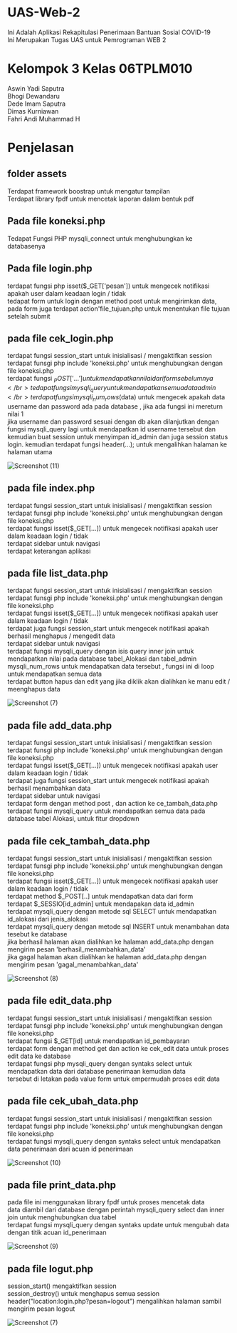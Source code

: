 # UAS-Web-2
Ini Adalah Aplikasi Rekapitulasi Penerimaan Bantuan Sosial COVID-19</br>
Ini Merupakan Tugas UAS untuk Pemrograman WEB 2</br>

# Kelompok 3 Kelas 06TPLM010
Aswin Yadi Saputra</br>
Bhogi Dewandaru</br>
Dede Imam Saputra</br>
Dimas Kurniawan</br>
Fahri Andi Muhammad H</br>

# Penjelasan</br>

## folder assets
Terdapat framework boostrap untuk mengatur tampilan</br>
Terdapat library fpdf untuk mencetak laporan dalam bentuk pdf</br>

## Pada file koneksi.php
Tedapat Fungsi PHP mysqli_connect untuk menghubungkan ke databasenya</br>

## Pada file login.php
terdapat fungsi php isset($_GET['pesan']) untuk mengecek notifikasi apakah user dalam keadaan login / tidak</br>
tedapat form untuk login dengan method post untuk mengirimkan data, pada form juga terdapat action'file_tujuan.php untuk menentukan file tujuan setelah submit</br>


## pada file cek_login.php
terdapat fungsi session_start untuk inisialisasi / mengaktifkan session</br>
terdapat funsgi php include 'koneksi.php' untuk menghubungkan dengan file koneksi.php</br>
terdapat fungsi $_POST['...'] untuk mendapatkan nilai dari form sebelumnya</br>
tedapat fungsi mysqli_query untuk mendapatkan semua data admin</br>
terdapat fungsi mysqli_num_rows($data) untuk mengecek apakah data username dan password ada pada database , jika ada fungsi ini mereturn nilai 1</br>
jika username dan password sesuai dengan db akan dilanjutkan dengan fungsi mysqli_query lagi untuk mendapatkan id username tersebut dan kemudian buat session untuk menyimpan id_admin dan juga session status login. kemudian terdapat fungsi header(...); untuk mengalihkan halaman ke halaman utama</br>

![Screenshot (11)](https://user-images.githubusercontent.com/62059207/87853561-5f725700-c935-11ea-92f3-d0bd22e6b8ca.png)


## pada file index.php
terdapat fungsi session_start untuk inisialisasi / mengaktifkan session</br>
terdapat funsgi php include 'koneksi.php' untuk menghubungkan dengan file koneksi.php</br>
terdapat fungsi isset($_GET[...]) untuk mengecek notifikasi apakah user dalam keadaan login / tidak</br>
terdapat sidebar untuk navigasi</br>
terdapat keterangan aplikasi</br>

## pada file list_data.php
terdapat fungsi session_start untuk inisialisasi / mengaktifkan session</br>
terdapat funsgi php include 'koneksi.php' untuk menghubungkan dengan file koneksi.php</br>
terdapat fungsi isset($_GET[...]) untuk mengecek notifikasi apakah user dalam keadaan login / tidak</br>
terdapat juga fungsi session_start untuk mengecek notifikasi apakah berhasil menghapus / mengedit data</br>
terdapat sidebar untuk navigasi</br>
terdapat fungsi mysqli_query dengan isis query inner join untuk mendapatkan nilai pada database tabel_Alokasi dan tabel_admin</br>
mysqli_num_rows untuk mendapatkan data tersebut , fungsi ini di loop untuk mendapatkan semua data</br>
terdapat button hapus dan edit yang jika diklik akan dialihkan ke manu edit / meenghapus data</br>


![Screenshot (7)](https://user-images.githubusercontent.com/62059207/87853537-20dc9c80-c935-11ea-9032-42c4f1a049ec.png)


## pada file add_data.php
terdapat fungsi session_start untuk inisialisasi / mengaktifkan session</br>
terdapat funsgi php include 'koneksi.php' untuk menghubungkan dengan file koneksi.php</br>
terdapat fungsi isset($_GET[...]) untuk mengecek notifikasi apakah user dalam keadaan login / tidak</br>
terdapat juga fungsi session_start untuk mengecek notifikasi apakah berhasil menambahkan data</br>
terdapat sidebar untuk navigasi</br>
terdapat form dengan method post , dan  action ke ce_tambah_data.php</br>
terdapat fungsi mysqli_query untuk mendapatkan semua data pada database tabel Alokasi, untuk fitur dropdown</br>

## pada file cek_tambah_data.php
terdapat fungsi session_start untuk inisialisasi / mengaktifkan session</br>
terdapat funsgi php include 'koneksi.php' untuk menghubungkan dengan file koneksi.php</br>
terdapat fungsi isset($_GET[...]) untuk mengecek notifikasi apakah user dalam keadaan login / tidak</br>
terdapat method $_POST[..] untuk mendapatkan data dari form</br>
terdapat $_SESSIO[id_admin] untuk mendapakan data id_admin</br>
terdapat mysqli_query dengan metode sql SELECT untuk mendapatkan id_alokasi dari jenis_alokasi</br>
terdapat mysqli_query dengan metode sql INSERT untuk menambahan data tesebut ke database</br>
jika berhasil halaman akan dialihkan ke halaman add_data.php dengan mengirim pesan 'berhasil_menambahkan_data'</br>
jika gagal halaman akan dialihkan ke halaman add_data.php dengan mengirim pesan 'gagal_menambahkan_data'</br>

![Screenshot (8)](https://user-images.githubusercontent.com/62059207/87853611-b7a95900-c935-11ea-9436-d39fd91697d1.png)


## pada file edit_data.php
terdapat fungsi session_start untuk inisialisasi / mengaktifkan session</br>
terdapat funsgi php include 'koneksi.php' untuk menghubungkan dengan file koneksi.php</br>
terdapat fungsi $_GET[id] untuk mendapatkan id_pembayaran</br>
terdapat form dengan method get dan action ke cek_edit data untuk proses edit data ke database</br>
terdapat fungsi php mysqli_query dengan syntaks select untuk mendapatkan data dari database penerimaan kemudian data </br>tersebut di letakan pada value form untuk empermudah proses edit data</br>

## pada file cek_ubah_data.php
terdapat fungsi session_start untuk inisialisasi / mengaktifkan session</br>
terdapat fungsi php include 'koneksi.php' untuk menghubungkan dengan file koneksi.php</br>
terdapat fungsi mysqli_query dengan syntaks select untuk mendapatkan data penerimaan dari acuan id penerimaan</br>

![Screenshot (10)](https://user-images.githubusercontent.com/62059207/87853623-e3c4da00-c935-11ea-8605-66fda4d452fb.png)


## pada file print_data.php
pada file ini menggunakan library fpdf untuk proses mencetak data</br>
data diambil dari database dengan perintah mysqli_query select dan inner join untuk menghubungkan dua tabel</br>
terdapat fungsi mysqli_query dengan syntaks update untuk mengubah data dengan titik acuan id_penerimaan</br>

![Screenshot (9)](https://user-images.githubusercontent.com/62059207/87853668-28e90c00-c936-11ea-992e-483f629d47ad.png)


## pada file logut.php
session_start() mengaktifkan session</br>
session_destroy() untuk menghapus semua session</br>
header("location:login.php?pesan=logout") mengalihkan halaman sambil mengirim pesan logout</br>

![Screenshot (7)](https://user-images.githubusercontent.com/62059207/87853537-20dc9c80-c935-11ea-9032-42c4f1a049ec.png)
